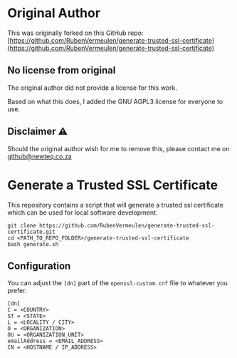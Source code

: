 # Original Author
This was originally forked on this GitHub repo: [https://github.com/RubenVermeulen/generate-trusted-ssl-certificate](https://github.com/RubenVermeulen/generate-trusted-ssl-certificate)

## No license from original
The original author did not provide a license for this work.

Based on what this does, I added the GNU AGPL3 license for everyone to use.

## Disclaimer ⚠️
Should the original author wish for me to remove this, please contact me on [github@newteq.co.za](mailto:github@newteq.co.za)

# Generate a Trusted SSL Certificate

This repository contains a script that will generate a trusted ssl certificate which can be used for local software development.

```
git clone https://github.com/RubenVermeulen/generate-trusted-ssl-certificate.git
cd <PATH_TO_REPO_FOLDER>/generate-trusted-ssl-certificate
bash generate.sh
```

## Configuration

You can adjust the `[dn]` part of the `openssl-custom.cnf` file to whatever you prefer.

```
[dn]
C = <COUNTRY>
ST = <STATE>
L = <LOCALITY / CITY>
O = <ORGANIZATION>
OU = <ORGANIZATION_UNIT>
emailAddress = <EMAIL_ADDRESS>
CN = <HOSTNAME / IP_ADDRESS>
``` 
